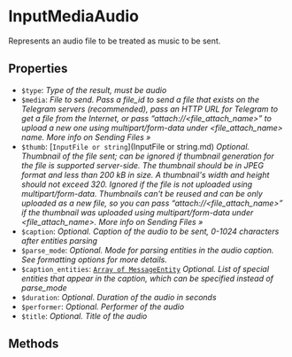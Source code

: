 # InputMediaAudio	

Represents an audio file to be treated as music to be sent.	

## Properties	

- `$type`: _Type of the result, must be audio_
- `$media`: _File to send. Pass a file_id to send a file that exists on the Telegram servers (recommended), pass an HTTP URL for Telegram to get a file from the Internet, or pass “attach://<file_attach_name>” to upload a new one using multipart/form-data under <file_attach_name> name. More info on Sending Files »_
- `$thumb`: [`InputFile or string`](InputFile or string.md) _Optional. Thumbnail of the file sent; can be ignored if thumbnail generation for the file is supported server-side. The thumbnail should be in JPEG format and less than 200 kB in size. A thumbnail's width and height should not exceed 320. Ignored if the file is not uploaded using multipart/form-data. Thumbnails can't be reused and can be only uploaded as a new file, so you can pass “attach://<file_attach_name>” if the thumbnail was uploaded using multipart/form-data under <file_attach_name>. More info on Sending Files »_
- `$caption`: _Optional. Caption of the audio to be sent, 0-1024 characters after entities parsing_
- `$parse_mode`: _Optional. Mode for parsing entities in the audio caption. See formatting options for more details._
- `$caption_entities`: [`Array of MessageEntity`](MessageEntity.md) _Optional. List of special entities that appear in the caption, which can be specified instead of parse_mode_
- `$duration`: _Optional. Duration of the audio in seconds_
- `$performer`: _Optional. Performer of the audio_
- `$title`: _Optional. Title of the audio_

## Methods	
